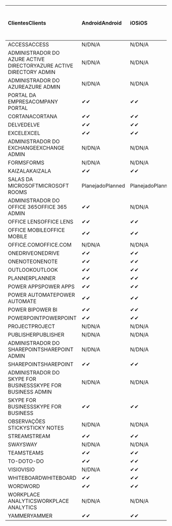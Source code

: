 <!-- This file is generated automatically. Changes made to this file will be overwritten.-->
|<span data-ttu-id="5e18e-101">Clientes</span><span class="sxs-lookup"><span data-stu-id="5e18e-101">Clients</span></span>|<span data-ttu-id="5e18e-102">Android</span><span class="sxs-lookup"><span data-stu-id="5e18e-102">Android</span></span>|<span data-ttu-id="5e18e-103">iOS</span><span class="sxs-lookup"><span data-stu-id="5e18e-103">iOS</span></span>|<span data-ttu-id="5e18e-104">Mac</span><span class="sxs-lookup"><span data-stu-id="5e18e-104">Mac</span></span>|<span data-ttu-id="5e18e-105">Windows 10</span><span class="sxs-lookup"><span data-stu-id="5e18e-105">Windows 10</span></span><br><span data-ttu-id="5e18e-106">Desktop</span><span class="sxs-lookup"><span data-stu-id="5e18e-106">Desktop</span></span>|<span data-ttu-id="5e18e-107">Windows 10</span><span class="sxs-lookup"><span data-stu-id="5e18e-107">Windows 10</span></span><br><span data-ttu-id="5e18e-108">Aplicativos modernos</span><span class="sxs-lookup"><span data-stu-id="5e18e-108">Modern Apps</span></span>|
|:-|:-|:-|:-|:-|:-|
|<span data-ttu-id="5e18e-109">ACCESS</span><span class="sxs-lookup"><span data-stu-id="5e18e-109">ACCESS</span></span>|<span data-ttu-id="5e18e-110">N/D</span><span class="sxs-lookup"><span data-stu-id="5e18e-110">N/A</span></span>|<span data-ttu-id="5e18e-111">N/D</span><span class="sxs-lookup"><span data-stu-id="5e18e-111">N/A</span></span>|<span data-ttu-id="5e18e-112">N/D</span><span class="sxs-lookup"><span data-stu-id="5e18e-112">N/A</span></span>|<span data-ttu-id="5e18e-113">✔</span><span class="sxs-lookup"><span data-stu-id="5e18e-113">✔</span></span>|<span data-ttu-id="5e18e-114">N/D</span><span class="sxs-lookup"><span data-stu-id="5e18e-114">N/A</span></span>|
|<span data-ttu-id="5e18e-115">ADMINISTRADOR DO AZURE ACTIVE DIRECTORY</span><span class="sxs-lookup"><span data-stu-id="5e18e-115">AZURE ACTIVE DIRECTORY ADMIN</span></span>|<span data-ttu-id="5e18e-116">N/D</span><span class="sxs-lookup"><span data-stu-id="5e18e-116">N/A</span></span>|<span data-ttu-id="5e18e-117">N/D</span><span class="sxs-lookup"><span data-stu-id="5e18e-117">N/A</span></span>|<span data-ttu-id="5e18e-118">N/D</span><span class="sxs-lookup"><span data-stu-id="5e18e-118">N/A</span></span>|<span data-ttu-id="5e18e-119">✔</span><span class="sxs-lookup"><span data-stu-id="5e18e-119">✔</span></span>|<span data-ttu-id="5e18e-120">N/D</span><span class="sxs-lookup"><span data-stu-id="5e18e-120">N/A</span></span>|
|<span data-ttu-id="5e18e-121">ADMINISTRADOR DO AZURE</span><span class="sxs-lookup"><span data-stu-id="5e18e-121">AZURE ADMIN</span></span>|<span data-ttu-id="5e18e-122">N/D</span><span class="sxs-lookup"><span data-stu-id="5e18e-122">N/A</span></span>|<span data-ttu-id="5e18e-123">N/D</span><span class="sxs-lookup"><span data-stu-id="5e18e-123">N/A</span></span>|<span data-ttu-id="5e18e-124">N/D</span><span class="sxs-lookup"><span data-stu-id="5e18e-124">N/A</span></span>|<span data-ttu-id="5e18e-125">N/D</span><span class="sxs-lookup"><span data-stu-id="5e18e-125">N/A</span></span>|<span data-ttu-id="5e18e-126">N/D</span><span class="sxs-lookup"><span data-stu-id="5e18e-126">N/A</span></span>|
|<span data-ttu-id="5e18e-127">PORTAL DA EMPRESA</span><span class="sxs-lookup"><span data-stu-id="5e18e-127">COMPANY PORTAL</span></span>|<span data-ttu-id="5e18e-128">✔</span><span class="sxs-lookup"><span data-stu-id="5e18e-128">✔</span></span>|<span data-ttu-id="5e18e-129">✔</span><span class="sxs-lookup"><span data-stu-id="5e18e-129">✔</span></span>|<span data-ttu-id="5e18e-130">✔</span><span class="sxs-lookup"><span data-stu-id="5e18e-130">✔</span></span>|<span data-ttu-id="5e18e-131">N/D</span><span class="sxs-lookup"><span data-stu-id="5e18e-131">N/A</span></span>|<span data-ttu-id="5e18e-132">✔</span><span class="sxs-lookup"><span data-stu-id="5e18e-132">✔</span></span>|
|<span data-ttu-id="5e18e-133">CORTANA</span><span class="sxs-lookup"><span data-stu-id="5e18e-133">CORTANA</span></span>|<span data-ttu-id="5e18e-134">✔</span><span class="sxs-lookup"><span data-stu-id="5e18e-134">✔</span></span>|<span data-ttu-id="5e18e-135">✔</span><span class="sxs-lookup"><span data-stu-id="5e18e-135">✔</span></span>|<span data-ttu-id="5e18e-136">N/D</span><span class="sxs-lookup"><span data-stu-id="5e18e-136">N/A</span></span>|<span data-ttu-id="5e18e-137">N/D</span><span class="sxs-lookup"><span data-stu-id="5e18e-137">N/A</span></span>|<span data-ttu-id="5e18e-138">✔</span><span class="sxs-lookup"><span data-stu-id="5e18e-138">✔</span></span>|
|<span data-ttu-id="5e18e-139">DELVE</span><span class="sxs-lookup"><span data-stu-id="5e18e-139">DELVE</span></span>|<span data-ttu-id="5e18e-140">✔</span><span class="sxs-lookup"><span data-stu-id="5e18e-140">✔</span></span>|<span data-ttu-id="5e18e-141">✔</span><span class="sxs-lookup"><span data-stu-id="5e18e-141">✔</span></span>|<span data-ttu-id="5e18e-142">N/D</span><span class="sxs-lookup"><span data-stu-id="5e18e-142">N/A</span></span>|<span data-ttu-id="5e18e-143">N/D</span><span class="sxs-lookup"><span data-stu-id="5e18e-143">N/A</span></span>|<span data-ttu-id="5e18e-144">N/D</span><span class="sxs-lookup"><span data-stu-id="5e18e-144">N/A</span></span>|
|<span data-ttu-id="5e18e-145">EXCEL</span><span class="sxs-lookup"><span data-stu-id="5e18e-145">EXCEL</span></span>|<span data-ttu-id="5e18e-146">✔</span><span class="sxs-lookup"><span data-stu-id="5e18e-146">✔</span></span>|<span data-ttu-id="5e18e-147">✔</span><span class="sxs-lookup"><span data-stu-id="5e18e-147">✔</span></span>|<span data-ttu-id="5e18e-148">✔</span><span class="sxs-lookup"><span data-stu-id="5e18e-148">✔</span></span>|<span data-ttu-id="5e18e-149">✔</span><span class="sxs-lookup"><span data-stu-id="5e18e-149">✔</span></span>|<span data-ttu-id="5e18e-150">✔</span><span class="sxs-lookup"><span data-stu-id="5e18e-150">✔</span></span>|
|<span data-ttu-id="5e18e-151">ADMINISTRADOR DO EXCHANGE</span><span class="sxs-lookup"><span data-stu-id="5e18e-151">EXCHANGE ADMIN</span></span>|<span data-ttu-id="5e18e-152">N/D</span><span class="sxs-lookup"><span data-stu-id="5e18e-152">N/A</span></span>|<span data-ttu-id="5e18e-153">N/D</span><span class="sxs-lookup"><span data-stu-id="5e18e-153">N/A</span></span>|<span data-ttu-id="5e18e-154">N/D</span><span class="sxs-lookup"><span data-stu-id="5e18e-154">N/A</span></span>|<span data-ttu-id="5e18e-155">✔</span><span class="sxs-lookup"><span data-stu-id="5e18e-155">✔</span></span>|<span data-ttu-id="5e18e-156">N/D</span><span class="sxs-lookup"><span data-stu-id="5e18e-156">N/A</span></span>|
|<span data-ttu-id="5e18e-157">FORMS</span><span class="sxs-lookup"><span data-stu-id="5e18e-157">FORMS</span></span>|<span data-ttu-id="5e18e-158">N/D</span><span class="sxs-lookup"><span data-stu-id="5e18e-158">N/A</span></span>|<span data-ttu-id="5e18e-159">N/D</span><span class="sxs-lookup"><span data-stu-id="5e18e-159">N/A</span></span>|<span data-ttu-id="5e18e-160">N/D</span><span class="sxs-lookup"><span data-stu-id="5e18e-160">N/A</span></span>|<span data-ttu-id="5e18e-161">N/D</span><span class="sxs-lookup"><span data-stu-id="5e18e-161">N/A</span></span>|<span data-ttu-id="5e18e-162">N/D</span><span class="sxs-lookup"><span data-stu-id="5e18e-162">N/A</span></span>|
|<span data-ttu-id="5e18e-163">KAIZALA</span><span class="sxs-lookup"><span data-stu-id="5e18e-163">KAIZALA</span></span>|<span data-ttu-id="5e18e-164">✔</span><span class="sxs-lookup"><span data-stu-id="5e18e-164">✔</span></span>|<span data-ttu-id="5e18e-165">✔</span><span class="sxs-lookup"><span data-stu-id="5e18e-165">✔</span></span>|<span data-ttu-id="5e18e-166">N/D</span><span class="sxs-lookup"><span data-stu-id="5e18e-166">N/A</span></span>|<span data-ttu-id="5e18e-167">N/D</span><span class="sxs-lookup"><span data-stu-id="5e18e-167">N/A</span></span>|<span data-ttu-id="5e18e-168">N/D</span><span class="sxs-lookup"><span data-stu-id="5e18e-168">N/A</span></span>|
|<span data-ttu-id="5e18e-169">SALAS DA MICROSOFT</span><span class="sxs-lookup"><span data-stu-id="5e18e-169">MICROSOFT ROOMS</span></span>|<span data-ttu-id="5e18e-170">Planejado</span><span class="sxs-lookup"><span data-stu-id="5e18e-170">Planned</span></span>|<span data-ttu-id="5e18e-171">Planejado</span><span class="sxs-lookup"><span data-stu-id="5e18e-171">Planned</span></span>|<span data-ttu-id="5e18e-172">N/D</span><span class="sxs-lookup"><span data-stu-id="5e18e-172">N/A</span></span>|<span data-ttu-id="5e18e-173">N/D</span><span class="sxs-lookup"><span data-stu-id="5e18e-173">N/A</span></span>|<span data-ttu-id="5e18e-174">N/D</span><span class="sxs-lookup"><span data-stu-id="5e18e-174">N/A</span></span>|
|<span data-ttu-id="5e18e-175">ADMINISTRADOR DO OFFICE 365</span><span class="sxs-lookup"><span data-stu-id="5e18e-175">OFFICE 365 ADMIN</span></span>|<span data-ttu-id="5e18e-176">✔</span><span class="sxs-lookup"><span data-stu-id="5e18e-176">✔</span></span>|<span data-ttu-id="5e18e-177">N/D</span><span class="sxs-lookup"><span data-stu-id="5e18e-177">N/A</span></span>|<span data-ttu-id="5e18e-178">N/D</span><span class="sxs-lookup"><span data-stu-id="5e18e-178">N/A</span></span>|<span data-ttu-id="5e18e-179">N/D</span><span class="sxs-lookup"><span data-stu-id="5e18e-179">N/A</span></span>|<span data-ttu-id="5e18e-180">N/D</span><span class="sxs-lookup"><span data-stu-id="5e18e-180">N/A</span></span>|
|<span data-ttu-id="5e18e-181">OFFICE LENS</span><span class="sxs-lookup"><span data-stu-id="5e18e-181">OFFICE LENS</span></span>|<span data-ttu-id="5e18e-182">✔</span><span class="sxs-lookup"><span data-stu-id="5e18e-182">✔</span></span>|<span data-ttu-id="5e18e-183">✔</span><span class="sxs-lookup"><span data-stu-id="5e18e-183">✔</span></span>|<span data-ttu-id="5e18e-184">N/D</span><span class="sxs-lookup"><span data-stu-id="5e18e-184">N/A</span></span>|<span data-ttu-id="5e18e-185">N/D</span><span class="sxs-lookup"><span data-stu-id="5e18e-185">N/A</span></span>|<span data-ttu-id="5e18e-186">✔</span><span class="sxs-lookup"><span data-stu-id="5e18e-186">✔</span></span>|
|<span data-ttu-id="5e18e-187">OFFICE MOBILE</span><span class="sxs-lookup"><span data-stu-id="5e18e-187">OFFICE MOBILE</span></span>|<span data-ttu-id="5e18e-188">✔</span><span class="sxs-lookup"><span data-stu-id="5e18e-188">✔</span></span>|<span data-ttu-id="5e18e-189">✔</span><span class="sxs-lookup"><span data-stu-id="5e18e-189">✔</span></span>|<span data-ttu-id="5e18e-190">N/D</span><span class="sxs-lookup"><span data-stu-id="5e18e-190">N/A</span></span>|<span data-ttu-id="5e18e-191">N/D</span><span class="sxs-lookup"><span data-stu-id="5e18e-191">N/A</span></span>|<span data-ttu-id="5e18e-192">N/D</span><span class="sxs-lookup"><span data-stu-id="5e18e-192">N/A</span></span>|
|<span data-ttu-id="5e18e-193">OFFICE.COM</span><span class="sxs-lookup"><span data-stu-id="5e18e-193">OFFICE.COM</span></span>|<span data-ttu-id="5e18e-194">N/D</span><span class="sxs-lookup"><span data-stu-id="5e18e-194">N/A</span></span>|<span data-ttu-id="5e18e-195">N/D</span><span class="sxs-lookup"><span data-stu-id="5e18e-195">N/A</span></span>|<span data-ttu-id="5e18e-196">N/D</span><span class="sxs-lookup"><span data-stu-id="5e18e-196">N/A</span></span>|<span data-ttu-id="5e18e-197">N/D</span><span class="sxs-lookup"><span data-stu-id="5e18e-197">N/A</span></span>|<span data-ttu-id="5e18e-198">✔</span><span class="sxs-lookup"><span data-stu-id="5e18e-198">✔</span></span>|
|<span data-ttu-id="5e18e-199">ONEDRIVE</span><span class="sxs-lookup"><span data-stu-id="5e18e-199">ONEDRIVE</span></span>|<span data-ttu-id="5e18e-200">✔</span><span class="sxs-lookup"><span data-stu-id="5e18e-200">✔</span></span>|<span data-ttu-id="5e18e-201">✔</span><span class="sxs-lookup"><span data-stu-id="5e18e-201">✔</span></span>|<span data-ttu-id="5e18e-202">✔</span><span class="sxs-lookup"><span data-stu-id="5e18e-202">✔</span></span>|<span data-ttu-id="5e18e-203">✔</span><span class="sxs-lookup"><span data-stu-id="5e18e-203">✔</span></span>|<span data-ttu-id="5e18e-204">✔</span><span class="sxs-lookup"><span data-stu-id="5e18e-204">✔</span></span>|
|<span data-ttu-id="5e18e-205">ONENOTE</span><span class="sxs-lookup"><span data-stu-id="5e18e-205">ONENOTE</span></span>|<span data-ttu-id="5e18e-206">✔</span><span class="sxs-lookup"><span data-stu-id="5e18e-206">✔</span></span>|<span data-ttu-id="5e18e-207">✔</span><span class="sxs-lookup"><span data-stu-id="5e18e-207">✔</span></span>|<span data-ttu-id="5e18e-208">✔</span><span class="sxs-lookup"><span data-stu-id="5e18e-208">✔</span></span>|<span data-ttu-id="5e18e-209">✔</span><span class="sxs-lookup"><span data-stu-id="5e18e-209">✔</span></span>|<span data-ttu-id="5e18e-210">✔</span><span class="sxs-lookup"><span data-stu-id="5e18e-210">✔</span></span>|
|<span data-ttu-id="5e18e-211">OUTLOOK</span><span class="sxs-lookup"><span data-stu-id="5e18e-211">OUTLOOK</span></span>|<span data-ttu-id="5e18e-212">✔</span><span class="sxs-lookup"><span data-stu-id="5e18e-212">✔</span></span>|<span data-ttu-id="5e18e-213">✔</span><span class="sxs-lookup"><span data-stu-id="5e18e-213">✔</span></span>|<span data-ttu-id="5e18e-214">✔</span><span class="sxs-lookup"><span data-stu-id="5e18e-214">✔</span></span>|<span data-ttu-id="5e18e-215">✔</span><span class="sxs-lookup"><span data-stu-id="5e18e-215">✔</span></span>|<span data-ttu-id="5e18e-216">✔</span><span class="sxs-lookup"><span data-stu-id="5e18e-216">✔</span></span>|
|<span data-ttu-id="5e18e-217">PLANNER</span><span class="sxs-lookup"><span data-stu-id="5e18e-217">PLANNER</span></span>|<span data-ttu-id="5e18e-218">✔</span><span class="sxs-lookup"><span data-stu-id="5e18e-218">✔</span></span>|<span data-ttu-id="5e18e-219">✔</span><span class="sxs-lookup"><span data-stu-id="5e18e-219">✔</span></span>|<span data-ttu-id="5e18e-220">N/D</span><span class="sxs-lookup"><span data-stu-id="5e18e-220">N/A</span></span>|<span data-ttu-id="5e18e-221">N/D</span><span class="sxs-lookup"><span data-stu-id="5e18e-221">N/A</span></span>|<span data-ttu-id="5e18e-222">N/D</span><span class="sxs-lookup"><span data-stu-id="5e18e-222">N/A</span></span>|
|<span data-ttu-id="5e18e-223">POWER APPS</span><span class="sxs-lookup"><span data-stu-id="5e18e-223">POWER APPS</span></span>|<span data-ttu-id="5e18e-224">✔</span><span class="sxs-lookup"><span data-stu-id="5e18e-224">✔</span></span>|<span data-ttu-id="5e18e-225">✔</span><span class="sxs-lookup"><span data-stu-id="5e18e-225">✔</span></span>|<span data-ttu-id="5e18e-226">N/D</span><span class="sxs-lookup"><span data-stu-id="5e18e-226">N/A</span></span>|<span data-ttu-id="5e18e-227">N/D</span><span class="sxs-lookup"><span data-stu-id="5e18e-227">N/A</span></span>|<span data-ttu-id="5e18e-228">✔</span><span class="sxs-lookup"><span data-stu-id="5e18e-228">✔</span></span>|
|<span data-ttu-id="5e18e-229">POWER AUTOMATE</span><span class="sxs-lookup"><span data-stu-id="5e18e-229">POWER AUTOMATE</span></span>|<span data-ttu-id="5e18e-230">✔</span><span class="sxs-lookup"><span data-stu-id="5e18e-230">✔</span></span>|<span data-ttu-id="5e18e-231">✔</span><span class="sxs-lookup"><span data-stu-id="5e18e-231">✔</span></span>|<span data-ttu-id="5e18e-232">N/D</span><span class="sxs-lookup"><span data-stu-id="5e18e-232">N/A</span></span>|<span data-ttu-id="5e18e-233">N/D</span><span class="sxs-lookup"><span data-stu-id="5e18e-233">N/A</span></span>|<span data-ttu-id="5e18e-234">N/D</span><span class="sxs-lookup"><span data-stu-id="5e18e-234">N/A</span></span>|
|<span data-ttu-id="5e18e-235">POWER BI</span><span class="sxs-lookup"><span data-stu-id="5e18e-235">POWER BI</span></span>|<span data-ttu-id="5e18e-236">✔</span><span class="sxs-lookup"><span data-stu-id="5e18e-236">✔</span></span>|<span data-ttu-id="5e18e-237">✔</span><span class="sxs-lookup"><span data-stu-id="5e18e-237">✔</span></span>|<span data-ttu-id="5e18e-238">N/D</span><span class="sxs-lookup"><span data-stu-id="5e18e-238">N/A</span></span>|<span data-ttu-id="5e18e-239">✔</span><span class="sxs-lookup"><span data-stu-id="5e18e-239">✔</span></span>|<span data-ttu-id="5e18e-240">✔</span><span class="sxs-lookup"><span data-stu-id="5e18e-240">✔</span></span>|
|<span data-ttu-id="5e18e-241">POWERPOINT</span><span class="sxs-lookup"><span data-stu-id="5e18e-241">POWERPOINT</span></span>|<span data-ttu-id="5e18e-242">✔</span><span class="sxs-lookup"><span data-stu-id="5e18e-242">✔</span></span>|<span data-ttu-id="5e18e-243">✔</span><span class="sxs-lookup"><span data-stu-id="5e18e-243">✔</span></span>|<span data-ttu-id="5e18e-244">✔</span><span class="sxs-lookup"><span data-stu-id="5e18e-244">✔</span></span>|<span data-ttu-id="5e18e-245">✔</span><span class="sxs-lookup"><span data-stu-id="5e18e-245">✔</span></span>|<span data-ttu-id="5e18e-246">✔</span><span class="sxs-lookup"><span data-stu-id="5e18e-246">✔</span></span>|
|<span data-ttu-id="5e18e-247">PROJECT</span><span class="sxs-lookup"><span data-stu-id="5e18e-247">PROJECT</span></span>|<span data-ttu-id="5e18e-248">N/D</span><span class="sxs-lookup"><span data-stu-id="5e18e-248">N/A</span></span>|<span data-ttu-id="5e18e-249">N/D</span><span class="sxs-lookup"><span data-stu-id="5e18e-249">N/A</span></span>|<span data-ttu-id="5e18e-250">N/D</span><span class="sxs-lookup"><span data-stu-id="5e18e-250">N/A</span></span>|<span data-ttu-id="5e18e-251">✔</span><span class="sxs-lookup"><span data-stu-id="5e18e-251">✔</span></span>|<span data-ttu-id="5e18e-252">N/D</span><span class="sxs-lookup"><span data-stu-id="5e18e-252">N/A</span></span>|
|<span data-ttu-id="5e18e-253">PUBLISHER</span><span class="sxs-lookup"><span data-stu-id="5e18e-253">PUBLISHER</span></span>|<span data-ttu-id="5e18e-254">N/D</span><span class="sxs-lookup"><span data-stu-id="5e18e-254">N/A</span></span>|<span data-ttu-id="5e18e-255">N/D</span><span class="sxs-lookup"><span data-stu-id="5e18e-255">N/A</span></span>|<span data-ttu-id="5e18e-256">N/D</span><span class="sxs-lookup"><span data-stu-id="5e18e-256">N/A</span></span>|<span data-ttu-id="5e18e-257">✔</span><span class="sxs-lookup"><span data-stu-id="5e18e-257">✔</span></span>|<span data-ttu-id="5e18e-258">N/D</span><span class="sxs-lookup"><span data-stu-id="5e18e-258">N/A</span></span>|
|<span data-ttu-id="5e18e-259">ADMINISTRADOR DO SHAREPOINT</span><span class="sxs-lookup"><span data-stu-id="5e18e-259">SHAREPOINT ADMIN</span></span>|<span data-ttu-id="5e18e-260">N/D</span><span class="sxs-lookup"><span data-stu-id="5e18e-260">N/A</span></span>|<span data-ttu-id="5e18e-261">N/D</span><span class="sxs-lookup"><span data-stu-id="5e18e-261">N/A</span></span>|<span data-ttu-id="5e18e-262">N/D</span><span class="sxs-lookup"><span data-stu-id="5e18e-262">N/A</span></span>|<span data-ttu-id="5e18e-263">✔</span><span class="sxs-lookup"><span data-stu-id="5e18e-263">✔</span></span>|<span data-ttu-id="5e18e-264">N/D</span><span class="sxs-lookup"><span data-stu-id="5e18e-264">N/A</span></span>|
|<span data-ttu-id="5e18e-265">SHAREPOINT</span><span class="sxs-lookup"><span data-stu-id="5e18e-265">SHAREPOINT</span></span>|<span data-ttu-id="5e18e-266">✔</span><span class="sxs-lookup"><span data-stu-id="5e18e-266">✔</span></span>|<span data-ttu-id="5e18e-267">✔</span><span class="sxs-lookup"><span data-stu-id="5e18e-267">✔</span></span>|<span data-ttu-id="5e18e-268">N/D</span><span class="sxs-lookup"><span data-stu-id="5e18e-268">N/A</span></span>|<span data-ttu-id="5e18e-269">N/D</span><span class="sxs-lookup"><span data-stu-id="5e18e-269">N/A</span></span>|<span data-ttu-id="5e18e-270">N/D</span><span class="sxs-lookup"><span data-stu-id="5e18e-270">N/A</span></span>|
|<span data-ttu-id="5e18e-271">ADMINISTRADOR DO SKYPE FOR BUSINESS</span><span class="sxs-lookup"><span data-stu-id="5e18e-271">SKYPE FOR BUSINESS ADMIN</span></span>|<span data-ttu-id="5e18e-272">N/D</span><span class="sxs-lookup"><span data-stu-id="5e18e-272">N/A</span></span>|<span data-ttu-id="5e18e-273">N/D</span><span class="sxs-lookup"><span data-stu-id="5e18e-273">N/A</span></span>|<span data-ttu-id="5e18e-274">N/D</span><span class="sxs-lookup"><span data-stu-id="5e18e-274">N/A</span></span>|<span data-ttu-id="5e18e-275">✔</span><span class="sxs-lookup"><span data-stu-id="5e18e-275">✔</span></span>|<span data-ttu-id="5e18e-276">N/D</span><span class="sxs-lookup"><span data-stu-id="5e18e-276">N/A</span></span>|
|<span data-ttu-id="5e18e-277">SKYPE FOR BUSINESS</span><span class="sxs-lookup"><span data-stu-id="5e18e-277">SKYPE FOR BUSINESS</span></span>|<span data-ttu-id="5e18e-278">✔</span><span class="sxs-lookup"><span data-stu-id="5e18e-278">✔</span></span>|<span data-ttu-id="5e18e-279">✔</span><span class="sxs-lookup"><span data-stu-id="5e18e-279">✔</span></span>|<span data-ttu-id="5e18e-280">✔</span><span class="sxs-lookup"><span data-stu-id="5e18e-280">✔</span></span>|<span data-ttu-id="5e18e-281">✔</span><span class="sxs-lookup"><span data-stu-id="5e18e-281">✔</span></span>|<span data-ttu-id="5e18e-282">N/D</span><span class="sxs-lookup"><span data-stu-id="5e18e-282">N/A</span></span>|
|<span data-ttu-id="5e18e-283">OBSERVAÇÕES STICKY</span><span class="sxs-lookup"><span data-stu-id="5e18e-283">STICKY NOTES</span></span>|<span data-ttu-id="5e18e-284">N/D</span><span class="sxs-lookup"><span data-stu-id="5e18e-284">N/A</span></span>|<span data-ttu-id="5e18e-285">N/D</span><span class="sxs-lookup"><span data-stu-id="5e18e-285">N/A</span></span>|<span data-ttu-id="5e18e-286">N/D</span><span class="sxs-lookup"><span data-stu-id="5e18e-286">N/A</span></span>|<span data-ttu-id="5e18e-287">N/D</span><span class="sxs-lookup"><span data-stu-id="5e18e-287">N/A</span></span>|<span data-ttu-id="5e18e-288">✔</span><span class="sxs-lookup"><span data-stu-id="5e18e-288">✔</span></span>|
|<span data-ttu-id="5e18e-289">STREAM</span><span class="sxs-lookup"><span data-stu-id="5e18e-289">STREAM</span></span>|<span data-ttu-id="5e18e-290">✔</span><span class="sxs-lookup"><span data-stu-id="5e18e-290">✔</span></span>|<span data-ttu-id="5e18e-291">✔</span><span class="sxs-lookup"><span data-stu-id="5e18e-291">✔</span></span>|<span data-ttu-id="5e18e-292">N/D</span><span class="sxs-lookup"><span data-stu-id="5e18e-292">N/A</span></span>|<span data-ttu-id="5e18e-293">N/D</span><span class="sxs-lookup"><span data-stu-id="5e18e-293">N/A</span></span>|<span data-ttu-id="5e18e-294">N/D</span><span class="sxs-lookup"><span data-stu-id="5e18e-294">N/A</span></span>|
|<span data-ttu-id="5e18e-295">SWAY</span><span class="sxs-lookup"><span data-stu-id="5e18e-295">SWAY</span></span>|<span data-ttu-id="5e18e-296">N/D</span><span class="sxs-lookup"><span data-stu-id="5e18e-296">N/A</span></span>|<span data-ttu-id="5e18e-297">N/D</span><span class="sxs-lookup"><span data-stu-id="5e18e-297">N/A</span></span>|<span data-ttu-id="5e18e-298">N/D</span><span class="sxs-lookup"><span data-stu-id="5e18e-298">N/A</span></span>|<span data-ttu-id="5e18e-299">N/D</span><span class="sxs-lookup"><span data-stu-id="5e18e-299">N/A</span></span>|<span data-ttu-id="5e18e-300">✔</span><span class="sxs-lookup"><span data-stu-id="5e18e-300">✔</span></span>|
|<span data-ttu-id="5e18e-301">TEAMS</span><span class="sxs-lookup"><span data-stu-id="5e18e-301">TEAMS</span></span>|<span data-ttu-id="5e18e-302">✔</span><span class="sxs-lookup"><span data-stu-id="5e18e-302">✔</span></span>|<span data-ttu-id="5e18e-303">✔</span><span class="sxs-lookup"><span data-stu-id="5e18e-303">✔</span></span>|<span data-ttu-id="5e18e-304">✔</span><span class="sxs-lookup"><span data-stu-id="5e18e-304">✔</span></span>|<span data-ttu-id="5e18e-305">✔</span><span class="sxs-lookup"><span data-stu-id="5e18e-305">✔</span></span>|<span data-ttu-id="5e18e-306">N/D</span><span class="sxs-lookup"><span data-stu-id="5e18e-306">N/A</span></span>|
|<span data-ttu-id="5e18e-307">TO-DO</span><span class="sxs-lookup"><span data-stu-id="5e18e-307">TO-DO</span></span>|<span data-ttu-id="5e18e-308">✔</span><span class="sxs-lookup"><span data-stu-id="5e18e-308">✔</span></span>|<span data-ttu-id="5e18e-309">✔</span><span class="sxs-lookup"><span data-stu-id="5e18e-309">✔</span></span>|<span data-ttu-id="5e18e-310">✔</span><span class="sxs-lookup"><span data-stu-id="5e18e-310">✔</span></span>|<span data-ttu-id="5e18e-311">N/D</span><span class="sxs-lookup"><span data-stu-id="5e18e-311">N/A</span></span>|<span data-ttu-id="5e18e-312">✔</span><span class="sxs-lookup"><span data-stu-id="5e18e-312">✔</span></span>|
|<span data-ttu-id="5e18e-313">VISIO</span><span class="sxs-lookup"><span data-stu-id="5e18e-313">VISIO</span></span>|<span data-ttu-id="5e18e-314">N/D</span><span class="sxs-lookup"><span data-stu-id="5e18e-314">N/A</span></span>|<span data-ttu-id="5e18e-315">✔</span><span class="sxs-lookup"><span data-stu-id="5e18e-315">✔</span></span>|<span data-ttu-id="5e18e-316">N/D</span><span class="sxs-lookup"><span data-stu-id="5e18e-316">N/A</span></span>|<span data-ttu-id="5e18e-317">✔</span><span class="sxs-lookup"><span data-stu-id="5e18e-317">✔</span></span>|<span data-ttu-id="5e18e-318">N/D</span><span class="sxs-lookup"><span data-stu-id="5e18e-318">N/A</span></span>|
|<span data-ttu-id="5e18e-319">WHITEBOARD</span><span class="sxs-lookup"><span data-stu-id="5e18e-319">WHITEBOARD</span></span>|<span data-ttu-id="5e18e-320">✔</span><span class="sxs-lookup"><span data-stu-id="5e18e-320">✔</span></span>|<span data-ttu-id="5e18e-321">✔</span><span class="sxs-lookup"><span data-stu-id="5e18e-321">✔</span></span>|<span data-ttu-id="5e18e-322">N/D</span><span class="sxs-lookup"><span data-stu-id="5e18e-322">N/A</span></span>|<span data-ttu-id="5e18e-323">N/D</span><span class="sxs-lookup"><span data-stu-id="5e18e-323">N/A</span></span>|<span data-ttu-id="5e18e-324">✔</span><span class="sxs-lookup"><span data-stu-id="5e18e-324">✔</span></span>|
|<span data-ttu-id="5e18e-325">WORD</span><span class="sxs-lookup"><span data-stu-id="5e18e-325">WORD</span></span>|<span data-ttu-id="5e18e-326">✔</span><span class="sxs-lookup"><span data-stu-id="5e18e-326">✔</span></span>|<span data-ttu-id="5e18e-327">✔</span><span class="sxs-lookup"><span data-stu-id="5e18e-327">✔</span></span>|<span data-ttu-id="5e18e-328">✔</span><span class="sxs-lookup"><span data-stu-id="5e18e-328">✔</span></span>|<span data-ttu-id="5e18e-329">✔</span><span class="sxs-lookup"><span data-stu-id="5e18e-329">✔</span></span>|<span data-ttu-id="5e18e-330">✔</span><span class="sxs-lookup"><span data-stu-id="5e18e-330">✔</span></span>|
|<span data-ttu-id="5e18e-331">WORKPLACE ANALYTICS</span><span class="sxs-lookup"><span data-stu-id="5e18e-331">WORKPLACE ANALYTICS</span></span>|<span data-ttu-id="5e18e-332">N/D</span><span class="sxs-lookup"><span data-stu-id="5e18e-332">N/A</span></span>|<span data-ttu-id="5e18e-333">N/D</span><span class="sxs-lookup"><span data-stu-id="5e18e-333">N/A</span></span>|<span data-ttu-id="5e18e-334">N/D</span><span class="sxs-lookup"><span data-stu-id="5e18e-334">N/A</span></span>|<span data-ttu-id="5e18e-335">N/D</span><span class="sxs-lookup"><span data-stu-id="5e18e-335">N/A</span></span>|<span data-ttu-id="5e18e-336">N/D</span><span class="sxs-lookup"><span data-stu-id="5e18e-336">N/A</span></span>|
|<span data-ttu-id="5e18e-337">YAMMER</span><span class="sxs-lookup"><span data-stu-id="5e18e-337">YAMMER</span></span>|<span data-ttu-id="5e18e-338">✔</span><span class="sxs-lookup"><span data-stu-id="5e18e-338">✔</span></span>|<span data-ttu-id="5e18e-339">✔</span><span class="sxs-lookup"><span data-stu-id="5e18e-339">✔</span></span>|<span data-ttu-id="5e18e-340">✔</span><span class="sxs-lookup"><span data-stu-id="5e18e-340">✔</span></span>|<span data-ttu-id="5e18e-341">✔</span><span class="sxs-lookup"><span data-stu-id="5e18e-341">✔</span></span>|<span data-ttu-id="5e18e-342">N/D</span><span class="sxs-lookup"><span data-stu-id="5e18e-342">N/A</span></span>|
